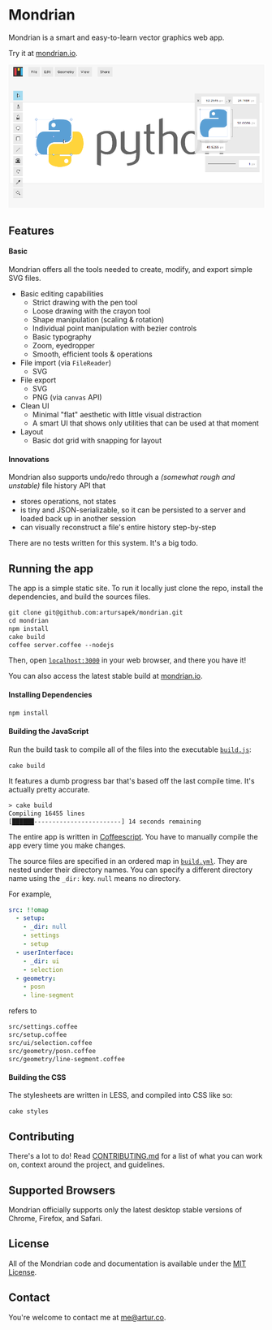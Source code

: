 # Mondrian

Mondrian is a smart and easy-to-learn vector graphics web app.

Try it at [mondrian.io](http://mondrian.io).

[![mondrian.io](/build/img/screenshot.png)](http://mondrian.io)

## Features

#### Basic

Mondrian offers all the tools needed to create, modify, and export simple SVG files.

  - Basic editing capabilities
    - Strict drawing with the pen tool
    - Loose drawing with the crayon tool
    - Shape manipulation (scaling & rotation)
    - Individual point manipulation with bezier controls
    - Basic typography
    - Zoom, eyedropper
    - Smooth, efficient tools & operations
  - File import (via `FileReader`)
    - SVG
  - File export
    - SVG
    - PNG (via `canvas` API)
  - Clean UI
    - Minimal "flat" aesthetic with little visual distraction
    - A smart UI that shows only utilities that can be used at that moment
  - Layout
    - Basic dot grid with snapping for layout

#### Innovations

Mondrian also supports undo/redo through a *(somewhat rough and unstable)* file history API that

  - stores operations, not states
  - is tiny and JSON-serializable, so it can be persisted to a server and loaded back up in another session
  - can visually reconstruct a file's entire history step-by-step

There are no tests written for this system. It's a big todo.

## Running the app

The app is a simple static site. To run it locally just clone the repo, install the dependencies,
and build the sources files.

```
git clone git@github.com:artursapek/mondrian.git
cd mondrian
npm install
cake build
coffee server.coffee --nodejs
```

Then, open [`localhost:3000`](http://localhost:3000) in your web browser, and there you have it!

You can also access the latest stable build at [mondrian.io](http://mondrian.io).

#### Installing Dependencies

`npm install`

#### Building the JavaScript

Run the build task to compile all of the files into the executable [`build.js`](build/build.js):

`cake build`

It features a dumb progress bar that's based off the last compile time. It's actually pretty accurate.

```
> cake build
Compiling 16455 lines
[██████------------------------] 14 seconds remaining
```

The entire app is written in [Coffeescript](http://coffeescript.org/). You have
to manually compile the app every time you make changes.

The source files are specified in an ordered map in [`build.yml`](build.yml).
They are nested under their directory names. You can specify a different
directory name using the `_dir:` key. `null` means no directory.

For example,

```yml
src: !!omap
  - setup:
    - _dir: null
    - settings
    - setup
  - userInterface:
    - _dir: ui
    - selection
  - geometry:
    - posn
    - line-segment
```

refers to

```
src/settings.coffee
src/setup.coffee
src/ui/selection.coffee
src/geometry/posn.coffee
src/geometry/line-segment.coffee
```

#### Building the CSS

The stylesheets are written in LESS, and compiled into CSS like so:

`cake styles`

## Contributing

There's a lot to do! Read [CONTRIBUTING.md](CONTRIBUTING.md) for a list of what you can work on,
context around the project, and guidelines.

## Supported Browsers

Mondrian officially supports only the latest desktop stable versions of Chrome, Firefox, and Safari.

## License

All of the Mondrian code and documentation is available under the [MIT License](LICENSE).

## Contact

You're welcome to contact me at [me@artur.co](mailto:me@artur.co).
